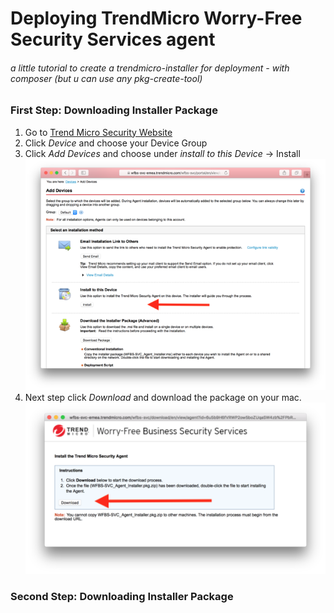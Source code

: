 # Deploying TrendMicro Worry-Free Security Services agent
###### a little tutorial to create a trendmicro-installer for deployment - with composer (but u can use any pkg-create-tool)


### First Step: Downloading Installer Package
1. Go to [Trend Micro Security Website](https://wfbs-svc-emea.trendmicro.com/) 
2. Click *Device* and choose your Device Group
3. Click *Add Devices* and choose under *install to this Device* -> Install
![1](images/Screenshot1.png)
4. Next step click *Download* and download the package on your mac.
![2](images/Screenshot2.png)

### Second Step: Downloading Installer Package
